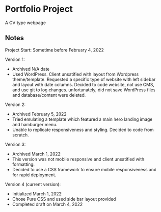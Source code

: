 # Portfolio Project

A CV type webpage 

## Notes ##

Project Start: Sometime before February 4, 2022

Version 1:
* Archived N/A date<br>
* Used WordPress.  Client unsatified with layout from Wordpress theme/template.  Requested a specific type of website with left sidebar and layout with date columns.  Decided to code website, not use CMS, and use git to log changes.  unfortunately, did not save WordPress files and database/content were deleted.

Version 2: 
* Archived February 5, 2022<br>
* Tried emulating a template which featured a main hero landing image and hamburger menu.<br>
* Unable to replicate responsiveness and styling.  Decided to code from scratch.
 
Version 3:
* Archived March 1, 2022<br>
* This version was not mobile responsive and client unsatified with formatting.<br>
* Decided to use a CSS framework to ensure mobile responsiveness and for rapid deployment.<br>


Version 4 (current version):
* Initialized March 1, 2022<br>
* Chose Pure CSS and used side bar layout provided<br>
* Completed draft on March 4, 2022<br>
